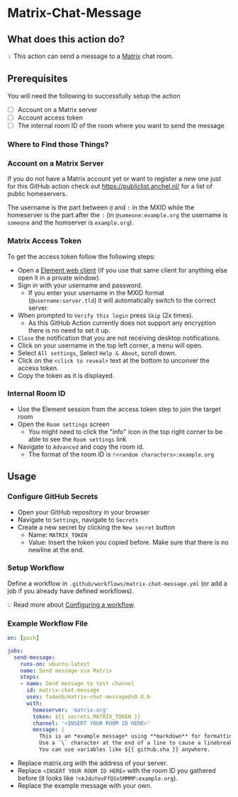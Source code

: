 # Matrix-Chat-Message

## What does this action do?

:bulb: This action can send a message to a [Matrix](https://matrix.org/) chat room.

## Prerequisites
You will need the following to successfully setup the action
- [ ] Account on a Matrix server
- [ ] Account access token
- [ ] The internal room ID of the room where you want to send the message

### Where to Find those Things?

### Account on a Matrix Server
If you do not have a Matrix account yet or want to register a new one just for this GitHub action check out https://publiclist.anchel.nl/ for a list of public homeservers.

The username is the part between `@` and `:` in the MXID while the homeserver is the part after the `:` (in `@someone:example.org` the username is `someone` and the homserver is `example.org`).


### Matrix Access Token
To get the access token follow the following steps:

* Open a [Element web client](https://app.element.io/) (if you use that same client for anything else open it in a private window).
* Sign in with your username and password.
  * If you enter your username in the MXID format (`@username:server.tld`) it will automatically switch to the correct server.
* When prompted to `Verify this login` press `Skip` (2x times).
  * As this GitHub Action currently does not support any encryption there is no need to set it up.
* `Close` the notification that you are not receiving desktop notifications.
* Click on your username in the top left corner, a menu will open.
* Select `All settings`, Select `Help & About`, scroll down.
* Click on the `<click to reveal>` text at the bottom to unconver the access token.
* Copy the token as it is displayed.

### Internal Room ID
* Use the Element session from the access token step to join the target room
* Open the `Room settings` screen
  * You might need to click the "info" icon in the top right corner to be able to see the `Room settings` link
* Navigate to `Advanced` and copy the room id.
  * The format of the room ID is `!<random characters>:example.org`

## Usage

### Configure GitHub Secrets
* Open your GitHub repository in your browser
* Navigate to `Settings`, navigate to `Secrets`
* Create a new secret by clicking the `New secret` button
  * Name: `MATRIX_TOKEN`
  * Value: Insert the token you copied before. Make sure that there is no newline at the end.

### Setup Workflow
Define a workflow in `.github/workflows/matrix-chat-message.yml` (or add a job if you already have defined workflows).

:bulb: Read more about [Configuring a workflow](https://help.github.com/en/articles/configuring-a-workflow).

### Example Workflow File
```yaml
on: [push]

jobs:
  send-message:
    runs-on: ubuntu-latest
    name: Send message via Matrix
    steps:
    - name: Send message to test channel
      id: matrix-chat-message
      uses: fadenb/matrix-chat-message@v0.0.6
      with:
        homeserver: 'matrix.org'
        token: ${{ secrets.MATRIX_TOKEN }}
        channel: '<INSERT YOUR ROOM ID HERE>'
        message: |
          This is an *example message* using **markdown** for formatting.\
          Use a `\` character at the end of a line to cause a linebreak (the whole message is treated as markdown).\
          You can use variables like ${{ github.sha }} anywhere.

```

* Replace matrix.org with the address of your server.
* Replace `<INSERT YOUR ROOM ID HERE>` with the room ID you gathered before (it looks like `!nkJduYevFfQSxSMMMP:example.org`).
* Replace the example message with your own.

